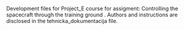 Development files for Project_E course for assigment: Controlling the spacecraft through the training ground .
Authors and instructions are disclosed in the tehnicka_dokumentacija file.
